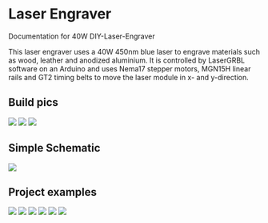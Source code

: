 # Laser Engraver
Documentation for 40W DIY-Laser-Engraver

This laser engraver uses a 40W 450nm blue laser to engrave materials such as wood, leather and anodized aluminium. It is controlled by LaserGRBL software on an Arduino and uses Nema17 stepper motors, MGN15H linear rails and GT2 timing belts to move the laser module in x- and y-direction.

## Build pics

![](/build_pics/Machine.jpg)
![](/build_pics/Electronics_Housing_01.jpg)
![](/build_pics/Electronics_Housing_02.jpg)

## Simple Schematic

![](/electronics/schematic_01.png)

## Project examples

![](/projects/leather.jpg)
![](/projects/wood_01.jpg)
![](/projects/wood_02.jpg)
![](/projects/wood_03.jpg)
![](/projects/settings_01.jpg)
![](/projects/settings_02.jpg)
